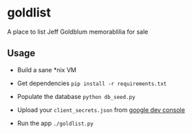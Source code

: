 # goldlist
A place to list Jeff Goldblum memorablilia for sale

## Usage

- Build a sane *nix VM

- Get dependencies `pip install -r requirements.txt`

- Populate the database `python db_seed.py`

- Upload your `client_secrets.json` from [google dev console](https://console.developers.google.com/apis/credentials)

- Run the app `./goldlist.py`
